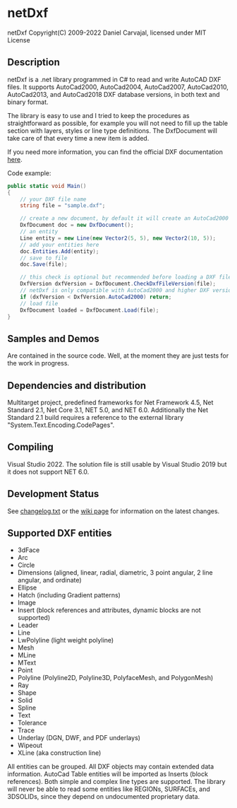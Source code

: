 # netDxf
netDxf Copyright(C) 2009-2022 Daniel Carvajal, licensed under MIT License
## Description
netDxf is a .net library programmed in C# to read and write AutoCAD DXF files. It supports AutoCad2000, AutoCad2004, AutoCad2007, AutoCad2010,  AutoCad2013, and AutoCad2018 DXF database versions, in both text and binary format.

The library is easy to use and I tried to keep the procedures as straightforward as possible, for example you will not need to fill up the table section with layers, styles or line type definitions. The DxfDocument will take care of that every time a new item is added.

If you need more information, you can find the official DXF documentation [here](https://help.autodesk.com/view/OARX/2021/ENU/?guid=GUID-235B22E0-A567-4CF6-92D3-38A2306D73F3).

Code example:

```c#
public static void Main()
{
	// your DXF file name
	string file = "sample.dxf";

	// create a new document, by default it will create an AutoCad2000 DXF version
	DxfDocument doc = new DxfDocument();
	// an entity
	Line entity = new Line(new Vector2(5, 5), new Vector2(10, 5));
	// add your entities here
	doc.Entities.Add(entity);
	// save to file
	doc.Save(file);

	// this check is optional but recommended before loading a DXF file
	DxfVersion dxfVersion = DxfDocument.CheckDxfFileVersion(file);
	// netDxf is only compatible with AutoCad2000 and higher DXF versions
	if (dxfVersion < DxfVersion.AutoCad2000) return;
	// load file
	DxfDocument loaded = DxfDocument.Load(file);
}
```

## Samples and Demos 
Are contained in the source code.
Well, at the moment they are just tests for the work in progress.
## Dependencies and distribution 
Multitarget project, predefined frameworks for Net Framework 4.5, Net Standard 2.1, Net Core 3.1, NET 5.0, and NET 6.0.
Additionally the Net Standard 2.1 build requires a reference to the external library "System.Text.Encoding.CodePages".
## Compiling
Visual Studio 2022. The solution file is still usable by Visual Studio 2019 but it does not support NET 6.0.
## Development Status 
See [changelog.txt](https://github.com/haplokuon/netDxf/blob/master/doc/Changelog.txt) or the [wiki page](https://github.com/haplokuon/netDxf/wiki) for information on the latest changes.
## Supported DXF entities
* 3dFace
* Arc
* Circle
* Dimensions (aligned, linear, radial, diametric, 3 point angular, 2 line angular, and ordinate)
* Ellipse
* Hatch (including Gradient patterns)
* Image
* Insert (block references and attributes, dynamic blocks are not supported)
* Leader
* Line
* LwPolyline (light weight polyline)
* Mesh
* MLine
* MText
* Point
* Polyline (Polyline2D, Polyline3D, PolyfaceMesh, and PolygonMesh)
* Ray
* Shape
* Solid
* Spline
* Text
* Tolerance
* Trace
* Underlay (DGN, DWF, and PDF underlays)
* Wipeout
* XLine (aka construction line)

All entities can be grouped.
All DXF objects may contain extended data information. 
AutoCad Table entities will be imported as Inserts (block references).
Both simple and complex line types are supported.
The library will never be able to read some entities like REGIONs, SURFACEs, and 3DSOLIDs, since they depend on undocumented proprietary data.
